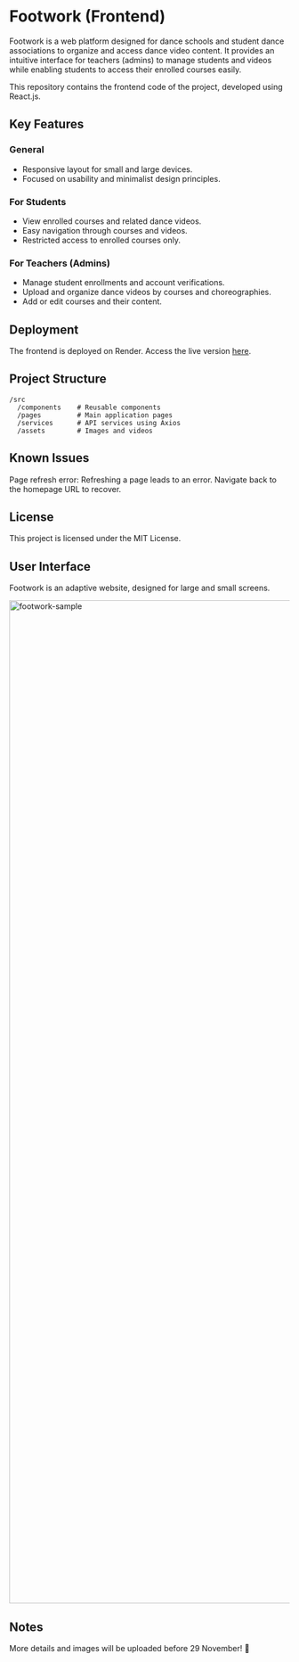 # Footwork (Frontend)
Footwork is a web platform designed for dance schools and student dance associations to organize and access dance video content. It provides an intuitive interface for teachers (admins) to manage students and videos while enabling students to access their enrolled courses easily.

This repository contains the frontend code of the project, developed using React.js.

## Key Features

### General
- Responsive layout for small and large devices.
- Focused on usability and minimalist design principles.

### For Students
- View enrolled courses and related dance videos.
- Easy navigation through courses and videos.
- Restricted access to enrolled courses only.

### For Teachers (Admins)
- Manage student enrollments and account verifications.
- Upload and organize dance videos by courses and choreographies.
- Add or edit courses and their content.

## Deployment
The frontend is deployed on Render. Access the live version [here](https://footwork-frontend.onrender.com/).

## Project Structure
```shell
/src
  /components    # Reusable components
  /pages         # Main application pages
  /services      # API services using Axios
  /assets        # Images and videos
```

## Known Issues
Page refresh error: Refreshing a page leads to an error. Navigate back to the homepage URL to recover.

## License
This project is licensed under the MIT License.

## User Interface
Footwork is an adaptive website, designed for large and small screens.
<br/>

<img width="1800" alt="footwork-sample" src="https://github.com/user-attachments/assets/fb193522-fb59-4bf8-88d6-001b5d42f8e0">

## Notes
More details and images will be uploaded before 29 November! 👀
